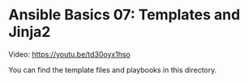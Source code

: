 # Ansible Basics 07: Templates and Jinja2

Video: https://youtu.be/td30oyx1hso

You can find the template files and playbooks in this directory.
